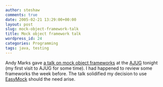 ```yaml
---
author: steshaw
comments: true
date: 2005-02-21 13:29:00+00:00
layout: post
slug: mock-object-framework-talk
title: Mock object framework talk
wordpress_id: 24
categories: Programming
tags: java, testing
---
```


Andy Marks gave [a talk on mock object
frameworks](http://www.corvine.org/blog/archives/2005/02/java_mock_objec_1.html)
at the [AJUG](http://www.ajug.org.au/qjug/) tonight (my first visit to AJUG
for some time). I had happened to review some frameworks the week before.
The talk solidified my decision to use [EasyMock](http://easymock.org/)
should the need arise.
